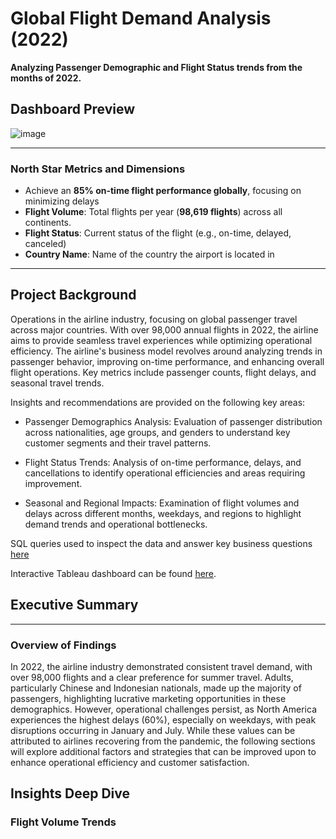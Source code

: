 # Global Flight Demand Analysis (2022)

**Analyzing Passenger Demographic and Flight Status trends from the months of 2022.** 


## Dashboard Preview

![image](https://github.com/user-attachments/assets/f2cce10b-eb1e-431d-aba5-0acb664c24bb) 


---
### North Star Metrics and Dimensions 
- Achieve an **85% on-time flight performance globally**, focusing on minimizing delays
- **Flight Volume**: Total flights per year (**98,619 flights**) across all continents.
- **Flight Status**:  Current status of the flight (e.g., on-time, delayed, canceled)
- **Country Name**: Name of the country the airport is located in

---

## Project Background

Operations in the airline industry, focusing on global passenger travel across major countries. With over 98,000 annual flights in 2022, the airline aims to provide seamless travel experiences while optimizing operational efficiency. The airline's business model revolves around analyzing trends in passenger behavior, improving on-time performance, and enhancing overall flight operations. Key metrics include passenger counts, flight delays, and seasonal travel trends. 

Insights and recommendations are provided on the following key areas:
- Passenger Demographics Analysis: Evaluation of passenger distribution across nationalities, age groups, and genders to understand key customer segments and their travel patterns.

- Flight Status Trends: Analysis of on-time performance, delays, and cancellations to identify operational efficiencies and areas requiring improvement.

- Seasonal and Regional Impacts: Examination of flight volumes and delays across different months, weekdays, and regions to highlight demand trends and operational bottlenecks.

SQL queries used to inspect the data and answer key business questions [here](Query_Airline.sql)

Interactive Tableau dashboard can be found [here](https://public.tableau.com/views/Airline-Project/Dashboard1?:language=en-US&:sid=&:display_count=n&:origin=viz_share_link).


## Executive Summary
---
### Overview of Findings
In 2022, the airline industry demonstrated consistent travel demand, with over 98,000 flights and a clear preference for summer travel. Adults, particularly Chinese and Indonesian nationals, made up the majority of passengers, highlighting lucrative marketing opportunities in these demographics. However, operational challenges persist, as North America experiences the highest delays (60%), especially on weekdays, with peak disruptions occurring in January and July. While these values can be attributed to airlines recovering from the pandemic, the following sections will explore additional factors and strategies that can be improved upon to enhance operational efficiency and customer satisfaction.

## Insights Deep Dive

### Flight Volume Trends




